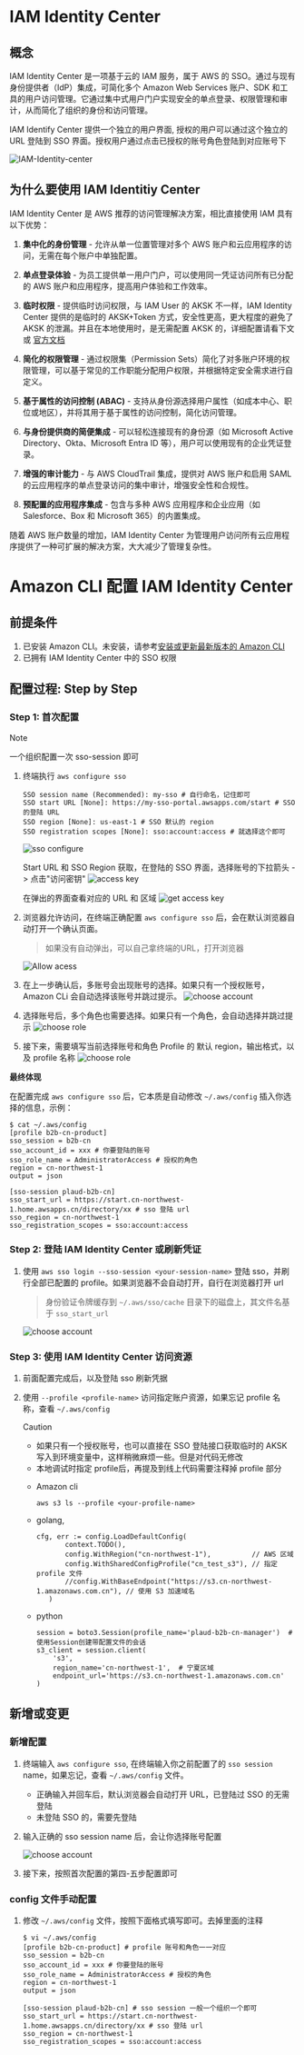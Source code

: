 # IAM Identity Center

## 概念

IAM Identity Center 是一项基于云的 IAM 服务，属于 AWS 的 SSO。通过与现有身份提供者（IdP）集成，可简化多个 Amazon Web Services 账户、SDK 和工具的用户访问管理。它通过集中式用户门户实现安全的单点登录、权限管理和审计，从而简化了组织的身份和访问管理。

IAM Identify Center 提供一个独立的用户界面, 授权的用户可以通过这个独立的 URL 登陆到 SSO 界面。授权用户通过点击已授权的账号角色登陆到对应账号下

![IAM-Identity-center](../images/IAM-identity-center-1.png)

## 为什么要使用 IAM Identitiy Center

IAM Identity Center 是 AWS 推荐的访问管理解决方案，相比直接使用 IAM 具有以下优势：

1. **集中化的身份管理** - 允许从单一位置管理对多个 AWS 账户和云应用程序的访问，无需在每个账户中单独配置。

2. **单点登录体验** - 为员工提供单一用户门户，可以使用同一凭证访问所有已分配的 AWS 账户和应用程序，提高用户体验和工作效率。

3. **临时权限** - 提供临时访问权限，与 IAM User 的 AKSK 不一样，IAM Identity Center 提供的是临时的 AKSK+Token 方式，安全性更高，更大程度的避免了 AKSK 的泄漏。并且在本地使用时，是无需配置 AKSK 的，详细配置请看下文或 [官方文档](https://docs.amazonaws.cn/cli/latest/userguide/cli-configure-sso.html)

4. **简化的权限管理** - 通过权限集（Permission Sets）简化了对多账户环境的权限管理，可以基于常见的工作职能分配用户权限，并根据特定安全需求进行自定义。

5. **基于属性的访问控制 (ABAC)** - 支持从身份源选择用户属性（如成本中心、职位或地区），并将其用于基于属性的访问控制，简化访问管理。

6. **与身份提供商的简便集成** - 可以轻松连接现有的身份源（如 Microsoft Active Directory、Okta、Microsoft Entra ID 等），用户可以使用现有的企业凭证登录。

7. **增强的审计能力** - 与 AWS CloudTrail 集成，提供对 AWS 账户和启用 SAML 的云应用程序的单点登录访问的集中审计，增强安全性和合规性。

8. **预配置的应用程序集成** - 包含与多种 AWS 应用程序和企业应用（如 Salesforce、Box 和 Microsoft 365）的内置集成。

随着 AWS 账户数量的增加，IAM Identity Center 为管理用户访问所有云应用程序提供了一种可扩展的解决方案，大大减少了管理复杂性。


# Amazon CLI 配置 IAM Identity Center

## 前提条件

1. 已安装 Amazon CLI。未安装，请参考[安装或更新最新版本的 Amazon CLI](https://docs.amazonaws.cn/cli/latest/userguide/getting-started-install.html)
2. 已拥有 IAM Identity Center 中的 SSO 权限

## 配置过程: Step by Step


### Step 1: 首次配置

> [!NOTE]
>
> 一个组织配置一次 sso-session 即可

1. 终端执行 `aws configure sso`
   ```shell
   SSO session name (Recommended): my-sso # 自行命名，记住即可
   SSO start URL [None]: https://my-sso-portal.awsapps.com/start # SSO 的登陆 URL
   SSO region [None]: us-east-1 # SSO 默认的 region 
   SSO registration scopes [None]: sso:account:access # 就选择这个即可
   ```

   ![sso configure](../images/IAM-identity-center-2.png)

   Start URL 和 SSO Region 获取，在登陆的 SSO 界面，选择账号的下拉箭头 -> 点击"访问密钥"
   ![access key](../images/IAM-identity-center-1.png)

   在弹出的界面查看对应的 URL 和 区域
   ![get access key](../images/IAM-identity-center-3.png)

2. 浏览器允许访问，在终端正确配置 `aws configure sso` 后，会在默认浏览器自动打开一个确认页面。

   > 如果没有自动弹出，可以自己拿终端的URL，打开浏览器

   ![Allow acess](../images/IAM-identity-center-4.png)

3. 在上一步确认后，多账号会出现账号的选择。如果只有一个授权账号，Amazon CLi 会自动选择该账号并跳过提示。
   ![choose account](../images/IAM-identity-center-5.png)

4. 选择账号后，多个角色也需要选择。如果只有一个角色，会自动选择并跳过提示
   ![choose role](../images/IAM-identity-center-6.png)

5. 接下来，需要填写当前选择账号和角色  Profile 的 默认 region，输出格式，以及 profile 名称
   ![choose role](../images/IAM-identity-center-7.png)

**最终体现**

在配置完成 `aws configure sso` 后，它本质是自动修改 `~/.aws/config` 插入你选择的信息，示例：

```shell
$ cat ~/.aws/config
[profile b2b-cn-product]
sso_session = b2b-cn
sso_account_id = xxx # 你要登陆的账号
sso_role_name = AdministratorAccess # 授权的角色
region = cn-northwest-1
output = json

[sso-session plaud-b2b-cn]
sso_start_url = https://start.cn-northwest-1.home.awsapps.cn/directory/xx # sso 登陆 url
sso_region = cn-northwest-1
sso_registration_scopes = sso:account:access
```

### Step 2: 登陆 IAM Identity Center 或刷新凭证

1. 使用 `aws sso login --sso-session <your-session-name>` 登陆 sso，并刷行全部已配置的 profile。如果浏览器不会自动打开，自行在浏览器打开 url

   > 身份验证令牌缓存到 `~/.aws/sso/cache` 目录下的磁盘上，其文件名基于 `sso_start_url`

   ![choose account](../images/IAM-identity-center-10.png)

### Step 3: 使用 IAM Identity Center 访问资源

1. 前面配置完成后，以及登陆 sso 刷新凭据

2. 使用 `--profile <profile-name>` 访问指定账户资源，如果忘记 profile 名称，查看 `~/.aws/config`

   > [!CAUTION]
   >
   > - 如果只有一个授权账号，也可以直接在 SSO 登陆接口获取临时的 AKSK 写入到环境变量中，这样稍微麻烦一些。但是对代码无修改
   > - 本地调试时指定 profile后，再提及到线上代码需要注释掉 profile 部分

   - Amazon cli
     ```shell
     aws s3 ls --profile <your-profile-name>
     ```

   - golang, 
     ```golang
     cfg, err := config.LoadDefaultConfig(
     		context.TODO(),
     		config.WithRegion("cn-northwest-1"),          // AWS 区域
     		config.WithSharedConfigProfile("cn_test_s3"), // 指定 profile 文件
     		//config.WithBaseEndpoint("https://s3.cn-northwest-1.amazonaws.com.cn"), // 使用 S3 加速域名
     	)
     ```

   - python
     ```shell
     session = boto3.Session(profile_name='plaud-b2b-cn-manager')  # 使用Session创建带配置文件的会话
     s3_client = session.client(
         's3',
         region_name='cn-northwest-1',  # 宁夏区域
         endpoint_url='https://s3.cn-northwest-1.amazonaws.com.cn'
     )
     ```

## 新增或变更

### 新增配置

1. 终端输入 `aws configure sso`, 在终端输入你之前配置了的 `sso session` name，如果忘记，查看 `~/.aws/config` 文件。

   - 正确输入并回车后，默认浏览器会自动打开 URL，已登陆过 SSO 的无需登陆
   - 未登陆 SSO 的，需要先登陆

2. 输入正确的 sso session name 后，会让你选择账号配置

   ![choose account](../images/IAM-identity-center-9.png)

3. 接下来，按照首次配置的第四-五步配置即可

### config 文件手动配置

1. 修改 `~/.aws/config` 文件，按照下面格式填写即可。去掉里面的注释
   ```shell
   $ vi ~/.aws/config
   [profile b2b-cn-product] # profile 账号和角色一一对应
   sso_session = b2b-cn
   sso_account_id = xxx # 你要登陆的账号
   sso_role_name = AdministratorAccess # 授权的角色
   region = cn-northwest-1
   output = json
   
   [sso-session plaud-b2b-cn] # sso session 一般一个组织一个即可
   sso_start_url = https://start.cn-northwest-1.home.awsapps.cn/directory/xx # sso 登陆 url
   sso_region = cn-northwest-1
   sso_registration_scopes = sso:account:access
   ```

   

